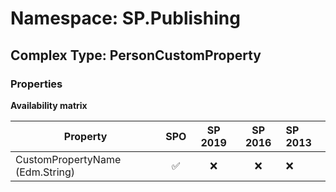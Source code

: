# Namespace: SP.Publishing

## Complex Type: PersonCustomProperty

### Properties

**Availability matrix**

Property | SPO | SP 2019 | SP 2016 | SP 2013
----------|:---:|:-------:|:-------:|:-------
CustomPropertyName (Edm.String) | ✅ | ❌ | ❌ | ❌
